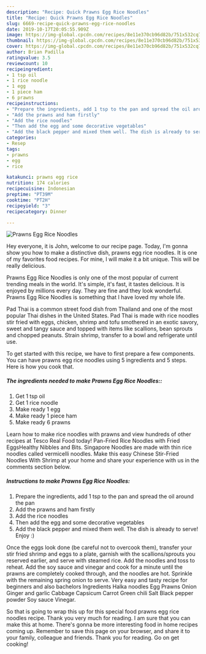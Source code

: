 ```yaml
---
description: "Recipe: Quick Prawns Egg Rice Noodles"
title: "Recipe: Quick Prawns Egg Rice Noodles"
slug: 6669-recipe-quick-prawns-egg-rice-noodles
date: 2019-10-17T20:05:55.909Z
image: https://img-global.cpcdn.com/recipes/8e11e370cb96d82b/751x532cq70/prawns-egg-rice-noodles-recipe-main-photo.jpg
thumbnail: https://img-global.cpcdn.com/recipes/8e11e370cb96d82b/751x532cq70/prawns-egg-rice-noodles-recipe-main-photo.jpg
cover: https://img-global.cpcdn.com/recipes/8e11e370cb96d82b/751x532cq70/prawns-egg-rice-noodles-recipe-main-photo.jpg
author: Brian Padilla
ratingvalue: 3.5
reviewcount: 10
recipeingredient:
- 1 tsp oil
- 1 rice noodle
- 1 egg
- 1 piece ham
- 6 prawns
recipeinstructions:
- "Prepare the ingredients, add 1 tsp to the pan and spread the oil around the pan"
- "Add the prawns and ham firstly"
- "Add the rice noodles"
- "Then add the egg and some decorative vegetables"
- "Add the black pepper and mixed them well. The dish is already to serve! Enjoy :)"
categories:
- Resep
tags:
- prawns
- egg
- rice

katakunci: prawns egg rice
nutrition: 174 calories
recipecuisine: Indonesian
preptime: "PT39M"
cooktime: "PT2H"
recipeyield: "3"
recipecategory: Dinner

---
```



![Prawns Egg Rice Noodles](https://img-global.cpcdn.com/recipes/8e11e370cb96d82b/751x532cq70/prawns-egg-rice-noodles-recipe-main-photo.jpg)

Hey everyone, it is John, welcome to our recipe page. Today, I'm gonna show you how to make a distinctive dish, prawns egg rice noodles. It is one of my favorites food recipes. For mine, I will make it a bit unique. This will be really delicious.

Prawns Egg Rice Noodles is only one of the most popular of current trending meals in the world. It's simple, it's fast, it tastes delicious. It is enjoyed by millions every day. They are fine and they look wonderful. Prawns Egg Rice Noodles is something that I have loved my whole life.

Pad Thai is a common street food dish from Thailand and one of the most popular Thai dishes in the United States. Pad Thai is made with rice noodles stir fried with eggs, chicken, shrimp and tofu smothered in an exotic savory, sweet and tangy sauce and topped with items like scallions, bean sprouts and chopped peanuts. Strain shrimp, transfer to a bowl and refrigerate until use.


To get started with this recipe, we have to first prepare a few components. You can have prawns egg rice noodles using 5 ingredients and 5 steps. Here is how you cook that.

##### The ingredients needed to make Prawns Egg Rice Noodles::

1. Get 1 tsp oil
1. Get 1 rice noodle
1. Make ready 1 egg
1. Make ready 1 piece ham
1. Make ready 6 prawns


Learn how to make rice noodles with prawns and view hundreds of other recipes at Tesco Real Food today! Pan-Fried Rice Noodles with Fried EggsHealthy Nibbles and Bits. Singapore Noodles are made with thin rice noodles called vermicelli noodles. Make this easy Chinese Stir-Fried Noodles With Shrimp at your home and share your experience with us in the comments section below. 

##### Instructions to make Prawns Egg Rice Noodles:

1. Prepare the ingredients, add 1 tsp to the pan and spread the oil around the pan
1. Add the prawns and ham firstly
1. Add the rice noodles
1. Then add the egg and some decorative vegetables
1. Add the black pepper and mixed them well. The dish is already to serve! Enjoy :)


Once the eggs look done (be careful not to overcook them), transfer your stir fried shrimp and eggs to a plate, garnish with the scallions/sprouts you reserved earlier, and serve with steamed rice. Add the noodles and toss to reheat. Add the soy sauce and vinegar and cook for a minute until the prawns are completely cooked through, and the noodles are hot. Sprinkle with the remaining spring onion to serve. Very easy and tasty recipe for beginners and also bachelors Ingredients Halka noodles Egg Prawns Onion Ginger and garlic Cabbage Capsicum Carrot Green chili Salt Black pepper powder Soy sauce Vinegar. 

So that is going to wrap this up for this special food prawns egg rice noodles recipe. Thank you very much for reading. I am sure that you can make this at home. There's gonna be more interesting food in home recipes coming up. Remember to save this page on your browser, and share it to your family, colleague and friends. Thank you for reading. Go on get cooking!
